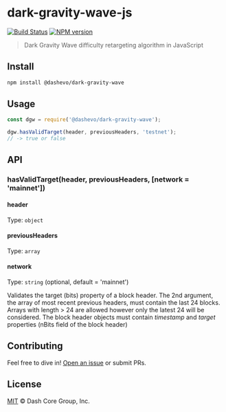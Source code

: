 # dark-gravity-wave-js

[![Build Status](https://travis-ci.com/dashevo/dark-gravity-wave-js.svg?branch=master)](https://travis-ci.com/dashevo/dark-gravity-wave-js)
[![NPM version](https://img.shields.io/npm/v/@dashevo/dark-gravity-wave.svg)](https://npmjs.org/package/@dashevo/dark-gravity-wave)

> Dark Gravity Wave difficulty retargeting algorithm in JavaScript

## Install

```sh
npm install @dashevo/dark-gravity-wave
```

## Usage

```js
const dgw = require('@dashevo/dark-gravity-wave');

dgw.hasValidTarget(header, previousHeaders, 'testnet');
// -> true or false
```

## API

### hasValidTarget(header, previousHeaders, [network = 'mainnet'])

#### header

Type: `object`

#### previousHeaders

Type: `array`

#### network

Type: `string` (optional, default = 'mainnet')

Validates the target (bits) property of a block header. The 2nd argument, the array of most recent previous headers, must contain the last 24 blocks. Arrays with length > 24 are allowed however only the latest 24 will be considered.
The block header objects must contain *timestamp* and *target* properties (nBits field of the block header)


## Contributing

Feel free to dive in! [Open an issue](https://github.com/dashevo/dark-gravity-wave-js/issues/new) or submit PRs.

## License

[MIT](LICENSE) &copy; Dash Core Group, Inc.
